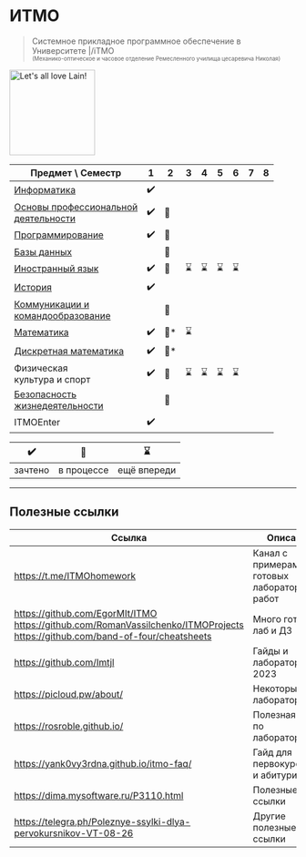 # ИТМО

> Системное прикладное программное обеспечение в Университете |/iТМО<br><sub><sup>(Механико-оптическое и часовое отделение Ремесленного училища цесаревича Николая)</sup></sub>

<img alt="Let's all love Lain!" src="https://github.com/maxbarsukov/itmo/blob/master/.docs/lain4.gif" height="150">

| Предмет \ Семестр                          | 1   | 2   | 3   | 4   | 5   | 6   | 7   | 8   |
| ---                                        | --- | --- | --- | --- | --- | --- | --- | --- |
| [Информатика](./1%20информатика)                                | :heavy_check_mark: |  |  |  |  |  |  |  |
| [Основы профессиональной<br>деятельности](./1-2%20опд)    | :heavy_check_mark: | :construction: |  |  |  |  |  |  |
| [Программирование](./1-2%20программирование)                           | :heavy_check_mark: | :construction: |  |  |  |  |  |  |
| [Базы данных](./2%20базы%20данных)                                |  | :construction: |  |  |  |  |  |  |
| [Иностранный язык](./1-6%20английский%20язык)                           | :heavy_check_mark: | :construction: | :hourglass: | :hourglass: | :hourglass: | :hourglass: | | |
| [История](./1%20история)                                    | :heavy_check_mark: |  |  |  |  |  |  |  |
| [Коммуникации и<br>командообразование](./2%20кик)       |  | :construction: |  |  |  |  |  |  |
| [Математика](./1-3%20математика)                                 | :heavy_check_mark: | :construction:* | :hourglass: |  |  |  |  |  |
| [Дискретная математика](./1-2%20дискретная%20математика)                      | :heavy_check_mark: | :construction:* |  |  |  |  |  |  |
| Физическая<br>культура и спорт             | :heavy_check_mark: | :construction: | :hourglass: | :hourglass: | :hourglass: | :hourglass: | | |
| [Безопасность<br>жизнедеятельности](./2%20бжд)          |  | :construction: |  |  |  |  |  |  |
| ITMOEnter                                  | :heavy_check_mark: |  |  |  |  |  |  |  |

| :heavy_check_mark: | :construction: | :hourglass: |
| ---                | ---            | ---         |
| зачтено            | в процессе     | ещё впереди |

---

## Полезные ссылки

| Ссылка | Описание |
| --- | --- |
| https://t.me/ITMOhomework | Канал с примерами готовых лабораторных работ |
| https://github.com/EgorMIt/ITMO <br> https://github.com/RomanVassilchenko/ITMOProjects <br> https://github.com/band-of-four/cheatsheets | Много готовых лаб и ДЗ |
| https://github.com/Imtjl | Гайды и лабораторные 2023 |
| https://picloud.pw/about/ | Некоторые ДЗ и лабораторные |
| https://rosroble.github.io/ | Полезная инфа по лабораторным |
| https://yank0vy3rdna.github.io/itmo-faq/ | Гайд для первокурсников и абитуриентов |
| https://dima.mysoftware.ru/P3110.html | Полезные ссылки |
| https://telegra.ph/Poleznye-ssylki-dlya-pervokursnikov-VT-08-26 | Другие полезные ссылки |
